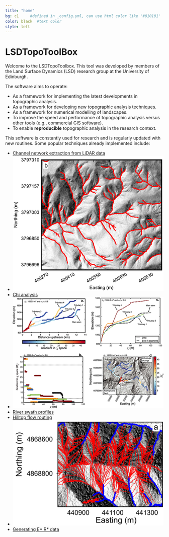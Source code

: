 ```yaml
---
title: "home"
bg: c1     #defined in _config.yml, can use html color like '#010101'
color: black  #text color
style: left
---
```

<div align="center">
<span class="fa-stack subtlecircle" style="font-size:100px; background:rgba(240,180,0,0.1)">
  <i class="fa fa-circle fa-stack-2x text-white"></i>
  <i class="fa fa-university fa-stack-1x text-c1"></i>
</span>
</div>

# LSDTopoToolBox

Welcome to the LSDTopoToolbox. This tool was developed by members of the Land Surface
Dynamics (LSD) research group at the University of Edinburgh.

The software aims to operate:

* As a framework for implementing the latest developments in topographic analysis.
* As a framework for developing new topographic analysis techniques.
* As a framework for numerical modelling of landscapes.
* To improve the speed and performance of topographic analysis versus other tools (e.g., commercial GIS software).
* To enable **reproducible** topographic analysis in the research context.

This software is constantly used for research and is regularly updated with new routines. Some
popular techniques already implemented include:

* [Channel network extraction from LiDAR data](http://www.geos.ed.ac.uk/~smudd/LSDTT_docs/html/channel_heads.html)
* ![Channel network](img/channel_net.png "Channel network")
* [Chi analysis](http://www.geos.ed.ac.uk/~smudd/LSDTT_docs/html/chi_profiles.html) 
* ![Chi analysis](img/chi.png "Chi analysis")
* [River swath profiles](http://www.geos.ed.ac.uk/~smudd/LSDTT_docs/html/swath_profiles.html)
* [Hilltop flow routing](http://www.geos.ed.ac.uk/~smudd/LSDTT_docs/html/basin_metrics.html)
* ![Hilltop flow routing](img/hfr.png "Hilltop flow routing")
* [Generating E* R* data](http://www.geos.ed.ac.uk/~smudd/LSDTT_docs/html/ER_Star.html)


